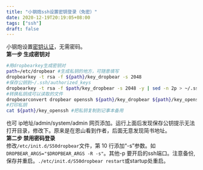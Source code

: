 ```yaml
---
title: "小钢炮ssh设置密钥登录（免密）"
date: 2020-12-19T20:19:05+08:00
tags: ["ssh"]
draft: false
---
```

小钢炮设置[密钥认证](https://www.jianshu.com/p/0c8c00fb1f79)，无需密码。  
**第一步 生成密钥对**

```bash
#用dropbearkey生成密钥对
path=/etc/dropbear #生成私钥的地方，可随意填写
dropbearkey -t rsa -f ${path}/key_dropbear -s 2048
#保存公钥到~/.ssh/authorized_keys
dropbearkey -t rsa -f $path/key_dropbear -s 2048 -y | sed -n 2p > ~/.ssh/authorized_keys
#转换私钥成可以读取的文件
dropbearconvert dropbear openssh ${path}/key_dropbear ${path}/key_openssh
#打印私钥
cat ${path}/key_openssh #把私钥复制到记事本备用
```

也可 ip地址/admin/system/admin 网页添加。运行上面后发现保存公钥提示无法打开目录，修改下。原来是在恩山看到作者，后面无意发现简书地址。   
**第二步 禁用密码登录**  
修改`/etc/init.d/S50dropbear`文件，第 10 行添加“-s”参数。如`DROPBEAR_ARGS="$DROPBEAR_ARGS -R -s"`。其他-p 要开启的ssh端口。注意备份,保存并重启。`./etc/init.d/S50dropbear restart`或startup处重启。